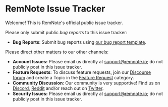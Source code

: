 # RemNote Issue Tracker

Welcome! This is RemNote's official public issue tracker.

Please only submit public *bug reports* to this issue tracker:

- **Bug Reports**: Submit bug reports using [our bug report template](https://github.com/remnoteio/remnote-issues/issues/new?assignees=&labels=&template=bug_report.md&title=).

Please direct other matters to our other channels:

- **Account Issues:** Please email us directly at [support@remnote.io](mailto:support@remnote.io); do not publicly post in this issue tracker.
- **Feature Requests**: To discuss feature requests, join our [Discourse forum](https://forum.remnote.io) and create a Topic in the [Feature Request](https://forum.remnote.io/c/feedback/2) category.
- **Community Discussion**: Our community is very supportive! Find us on [Discord](https://bit.ly/REMNOTEdiscord), [Reddit](https://www.reddit.com/r/remnote) and/or reach out on [Twitter](https://twitter.com/rem_note).
- **Security Issues:** Please email us directly at [support@remnote.io](mailto:support@remnote.io); do not publicly post in this issue tracker.
